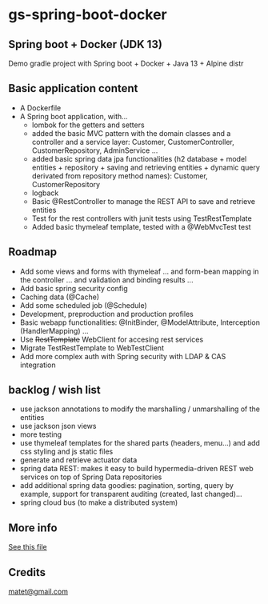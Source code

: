 # gs-spring-boot-docker

## Spring boot + Docker (JDK 13)

Demo gradle project with Spring boot + Docker + Java 13 + Alpine distr

## Basic application content

* A Dockerfile
* A Spring boot application, with...
	* lombok for the getters and setters
	* added the basic MVC pattern with the domain classes and a controller and a service layer: Customer, CustomerController, CustomerRepository, AdminService ...
	* added basic spring data jpa functionalities  (h2 database + model entities + repository + saving and retrieving entities + dynamic query derivated from repository method names): Customer, CustomerRepository
	* logback
	* Basic @RestController to manage the REST API to save and retrieve entities
	* Test for the rest controllers with junit tests using TestRestTemplate
	* Added basic thymeleaf template, tested with a @WebMvcTest test

## Roadmap

* Add some views and forms with thymeleaf ... and form-bean mapping in the controller ... and validation and binding results ...
* Add basic spring security config
* Caching data (@Cache)
* Add some scheduled job (@Schedule)
* Development, preproduction and production  profiles
* Basic webapp functionalities: @InitBinder, @ModelAttribute, Interception (HandlerMapping) ...
* Use ~~RestTemplate~~ WebClient for accesing rest services
* Migrate TestRestTemplate to WebTestClient 
* Add more complex auth with Spring security with LDAP & CAS integration

## backlog / wish list

* use jackson annotations to modify the marshalling / unmarshalling of the entities
* use jackson json views
* more testing
* use thymeleaf templates for the shared parts (headers, menu...) and add css styling and js static files
* generate and retrieve actuator data
* spring data REST: makes it easy to build hypermedia-driven REST web services on top of Spring Data repositories
* add additional spring data goodies: pagination, sorting, query by example, support for transparent auditing (created, last changed)...
* spring cloud bus (to make a distributed system)

## More info

[See this file](Docker%20+%20Spring.pdf)


## Credits

matet@gmail.com

